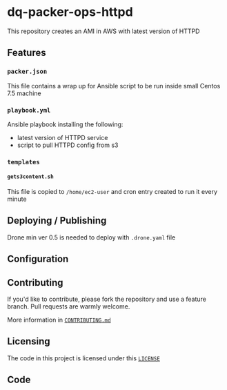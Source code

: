 # dq-packer-ops-httpd
This repository creates an AMI in AWS with latest version of HTTPD 

## Features

### `packer.json`
This file contains a wrap up for Ansible script to be run inside small Centos 7.5 machine

### `playbook.yml`
Ansible playbook installing the following:
- latest version of HTTPD service
- script to pull HTTPD config from s3

### `templates`

#### `gets3content.sh`
This file is copied to `/home/ec2-user` and cron entry created to run it every minute

## Deploying / Publishing
Drone min ver 0.5 is needed to deploy with `.drone.yaml` file


## Configuration


## Contributing

If you'd like to contribute, please fork the repository and use a feature
branch. Pull requests are warmly welcome.

More information in [`CONTRIBUTING.md`](./CONTRIBUTING)

## Licensing
The code in this project is licensed under this [`LICENSE`](./LICENSE)

## Code 